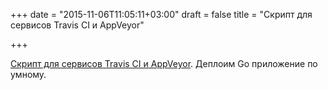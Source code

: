 +++
date = "2015-11-06T11:05:11+03:00"
draft = false
title = "Скрипт для сервисов Travis CI и AppVeyor"

+++

<p><a href="https://blog.klauspost.com/travisappveyor-ci-script-for-go/">Скрипт для сервисов Travis CI и&nbsp;AppVeyor</a>. Деплоим Go приложение по умному.</p>

